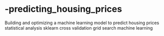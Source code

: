 # -predicting_housing_prices
Building and optimizing a machine learning model to predict housing prices statistical analysis sklearn cross validation grid search machine learning

